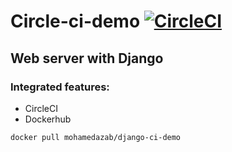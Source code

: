# Circle-ci-demo [![CircleCI](https://circleci.com/gh/mohamedazab/cfc-smart-irrigation.svg?style=svg)](https://circleci.com/gh/mohamedazab/cfc-smart-irrigation)

## Web server with Django
### Integrated features:
  - CircleCI
  - Dockerhub
```
docker pull mohamedazab/django-ci-demo
```
